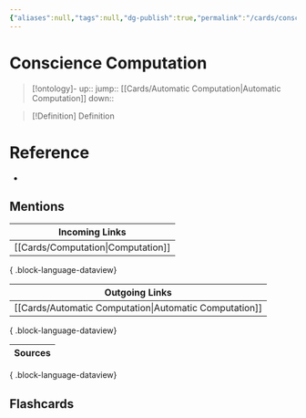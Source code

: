 ```yaml
---
{"aliases":null,"tags":null,"dg-publish":true,"permalink":"/cards/conscience-computation/","dgPassFrontmatter":true}
---
```


# Conscience Computation

> [!ontology]-
> up:: 
> jump:: [[Cards/Automatic Computation\|Automatic Computation]]
> down:: 

> [!Definition] Definition

# Reference

- 

## Mentions

| Incoming Links                        |
| ------------------------------------- |
| [[Cards/Computation\|Computation]] |

{ .block-language-dataview}

| Outgoing Links                                            |
| --------------------------------------------------------- |
| [[Cards/Automatic Computation\|Automatic Computation]] |

{ .block-language-dataview}

| Sources |
| ------- |

{ .block-language-dataview}

## Flashcards